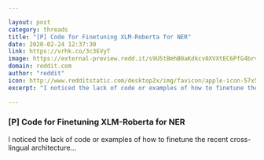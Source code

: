 ```yaml
---

layout: post
category: threads
title: "[P] Code for Finetuning XLM-Roberta for NER"
date: 2020-02-24 12:37:30
link: https://vrhk.co/3c3EVyT
image: https://external-preview.redd.it/s9U5tBmhB0aKdkcv0XVXtEC6PfG4brvIgmTzc622QvA.jpg?width=400&height=209.42408377&auto=webp&s=e2087da42369b3d84e113e723d404e615074e1b1
domain: reddit.com
author: "reddit"
icon: http://www.redditstatic.com/desktop2x/img/favicon/apple-icon-57x57.png
excerpt: "I noticed the lack of code or examples of how to finetune the recent cross-lingual architecture..."

---
```


### [P] Code for Finetuning XLM-Roberta for NER

I noticed the lack of code or examples of how to finetune the recent cross-lingual architecture...